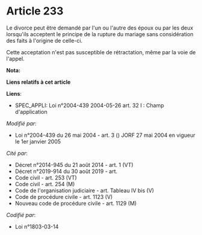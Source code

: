 # Article 233

Le divorce peut être demandé par l'un ou l'autre des époux ou par les deux lorsqu'ils acceptent le principe de la rupture du
mariage sans considération des faits à l'origine de celle-ci.

Cette acceptation n'est pas susceptible de rétractation, même par la voie de l'appel.

**Nota:**



**Liens relatifs à cet article**

**Liens**:

  - SPEC_APPLI: Loi n°2004-439 2004-05-26 art. 32 I : Champ d'application

_Modifié par_:

  - Loi n°2004-439 du 26 mai 2004 - art. 3 () JORF 27 mai 2004 en vigueur le 1er janvier 2005

_Cité par_:

  - Décret n°2014-945 du 21 août 2014 - art. 1 (VT)
  - Décret n°2019-914 du 30 août 2019 - art.
  - Code civil - art. 253 (VT)
  - Code civil - art. 254 (M)
  - Code de l'organisation judiciaire - art. Tableau IV bis (V)
  - Code de procédure civile - art. 1123 (V)
  - Nouveau code de procédure civile - art. 1129 (M)

_Codifié par_:

  - Loi n°1803-03-14
